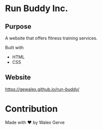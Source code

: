 # Run Buddy Inc.

## Purpose
A website that offers fitness training services.

Built with
* HTML
* CSS

## Website
https://gewalex.github.io/run-buddy/

# Contribution
Made with ❤️ by Walex Gerve

